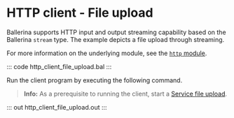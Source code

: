 # HTTP client - File upload

Ballerina supports HTTP input and output streaming capability based on the Ballerina `stream` type. The example depicts a file upload through streaming.

For more information on the underlying module, see the [`http` module](https://lib.ballerina.io/ballerina/http/latest/).

::: code http_client_file_upload.bal :::

Run the client program by executing the following command.

>**Info:** As a prerequisite to running the client, start a [Service file upload](learn/by-example/http-service-file-upload/).

::: out http_client_file_upload.out :::
